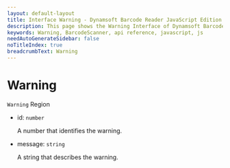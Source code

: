 ```yaml
---
layout: default-layout
title: Interface Warning - Dynamsoft Barcode Reader JavaScript Edition API
description: This page shows the Warning Interface of Dynamsoft Barcode Reader JavaScript SDK.
keywords: Warning, BarcodeScanner, api reference, javascript, js
needAutoGenerateSidebar: false
noTitleIndex: true
breadcrumbText: Warning
---
```


# Warning

`Warning` Region

* id: `number`

  A number that identifies the warning.

* message: `string`

  A string that describes the warning.
